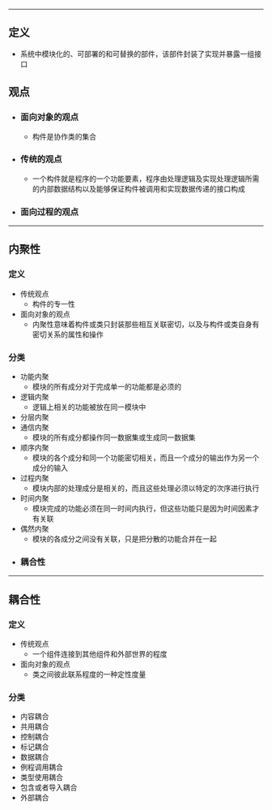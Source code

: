 -----

## 定义
- 系统中模块化的、可部署的和可替换的部件，该部件封装了实现并暴露一组接口
## 观点
- ### 面向对象的观点
	- 构件是协作类的集合
- ### 传统的观点
	- 一个构件就是程序的一个功能要素，程序由处理逻辑及实现处理逻辑所需的内部数据结构以及能够保证构件被调用和实现数据传递的接口构成
- ### 面向过程的观点

-----

## 内聚性
### 定义
- 传统观点
	- 构件的专一性
- 面向对象的观点
	- 内聚性意味着构件或类只封装那些相互关联密切，以及与构件或类自身有密切关系的属性和操作
### 分类
- 功能内聚
	- 模块的所有成分对于完成单一的功能都是必须的
- 逻辑内聚
	- 逻辑上相关的功能被放在同一模块中
- 分层内聚
- 通信内聚
	- 模块的所有成分都操作同一数据集或生成同一数据集
- 顺序内聚
	- 模块的各个成分和同一个功能密切相关，而且一个成分的输出作为另一个成分的输入
- 过程内聚
	- 模块内部的处理成分是相关的，而且这些处理必须以特定的次序进行执行
- 时间内聚
	- 模块完成的功能必须在同一时间内执行，但这些功能只是因为时间因素才有关联
- 偶然内聚
	- 模块的各成分之间没有关联，只是把分散的功能合并在一起
- ### 耦合性

------

## 耦合性
### 定义
- 传统观点
	- 一个组件连接到其他组件和外部世界的程度
- 面向对象的观点
	- 类之间彼此联系程度的一种定性度量
### 分类
- 内容耦合
- 共用耦合
- 控制耦合
- 标记耦合
- 数据耦合
- 例程调用耦合
- 类型使用耦合
- 包含或者导入耦合
- 外部耦合